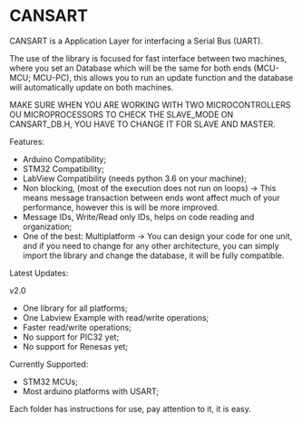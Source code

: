 # CANSART


CANSART is a Application Layer for interfacing a Serial Bus (UART).

The use of the library is focused for fast interface between two machines, where you set an Database which will be the same for both ends (MCU-MCU; MCU-PC), this allows you to run an update function and the database will automatically update on both machines.

MAKE SURE WHEN YOU ARE WORKING WITH TWO MICROCONTROLLERS OU MICROPROCESSORS TO CHECK THE SLAVE_MODE ON CANSART_DB.H, YOU HAVE TO CHANGE IT FOR SLAVE AND MASTER.

Features:
- Arduino Compatibility;
- STM32 Compatibility;
- LabView Compatibility (needs python 3.6 on your machine);
- Non blocking, (most of the execution does not run on loops) -> This means message transaction between ends wont affect much of your performance, however this is will be more improved.
- Message IDs, Write/Read only IDs, helps on code reading and organization;
- One of the best: Multiplatform -> You can design your code for one unit, and if you need to change for any other architecture, you can simply import the library and change the database, it will be fully compatible.

Latest Updates:

v2.0

- One library for all platforms;
- One Labview Example with read/write operations;
- Faster read/write operations;
- No support for PIC32 yet;
- No support for Renesas yet;

Currently Supported:
- STM32 MCUs;
- Most arduino platforms with USART;

Each folder has instructions for use, pay attention to it, it is easy.